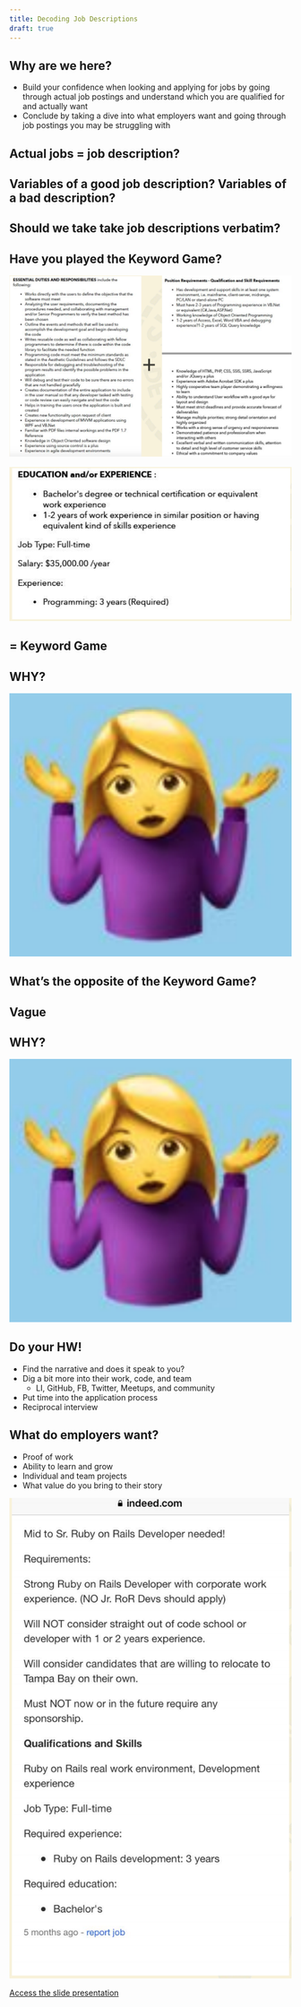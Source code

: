 ```yaml
---
title: Decoding Job Descriptions
draft: true
---
```


## Why are we here?

- Build your confidence when looking and applying
  for jobs by going through actual job postings and
  understand which you are qualified for and
  actually want
- Conclude by taking a dive into what employers
  want and going through job postings you may be
  struggling with

## Actual jobs = job description?

## Variables of a good job description? Variables of a bad description?

## Should we take take job descriptions verbatim?

## Have you played the Keyword Game?

![](./assets/job-description.png)

![](./assets/keyword-game.png)

## = Keyword Game

## WHY?

![](./assets/why.png)

## What’s the opposite of the Keyword Game?

## Vague

## WHY?

![](./assets/why.png)

## Do your HW!

- Find the narrative and does it speak to you?
- Dig a bit more into their work, code, and team
  - LI, GitHub, FB, Twitter, Meetups, and community
- Put time into the application process
- Reciprocal interview

## What do employers want?

- Proof of work
- Ability to learn and grow
- Individual and team projects
- What value do you bring to their story

![](./assets/indeed.png)

[Access the slide presentation](./assets/decoding-job-descriptions.pdf)
